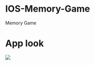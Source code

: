 # IOS-Memory-Game
Memory Game

# App look
![](https://media.giphy.com/media/5R0HLid5jgIPJ8EfoU/giphy.gif)
